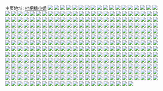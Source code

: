 主页地址: [枇杷糖小姐](https://weibo.com/u/1624904542) 
![](https://wx4.sinaimg.cn/mw2000/60da135egy1fxnhhy8i4vj20qo0zke81.jpg) 
![](https://wx4.sinaimg.cn/mw2000/60da135egy1fxkpvqhaz5j22c0340ni0.jpg) 
![](https://wx4.sinaimg.cn/mw2000/60da135egy1fxkpvrvmioj22c0340e81.jpg) 
![](https://wx4.sinaimg.cn/mw2000/60da135egy1fxkpvt64ycj22c0340wyn.jpg) 
![](https://wx4.sinaimg.cn/mw2000/60da135egy1fxkpvojth4j22c03404l8.jpg) 
![](https://wx4.sinaimg.cn/mw2000/60da135egy1fxkpvwxu4cj22c03401cg.jpg) 
![](https://wx4.sinaimg.cn/mw2000/60da135egy1fxkpvym1a5j22c0340dze.jpg) 
![](https://wx4.sinaimg.cn/mw2000/60da135egy1fxkpw0j1fuj22c0340qmd.jpg) 
![](https://wx4.sinaimg.cn/mw2000/60da135egy1fxd7jrkdhej23282aoe82.jpg) 
![](https://wx4.sinaimg.cn/mw2000/60da135egy1fxd7jtj5voj23282aoe82.jpg) 
![](https://wx4.sinaimg.cn/mw2000/60da135egy1fxd7ju3u5rj20ku0rsn2p.jpg) 
![](https://wx4.sinaimg.cn/mw2000/60da135egy1fxd7jwgl4yj23282aox6q.jpg) 
![](https://wx4.sinaimg.cn/mw2000/60da135egy1fxd7jo6vq6j21400u0wh1.jpg) 
![](https://wx4.sinaimg.cn/mw2000/60da135egy1fxd7jyq6laj22c0340hdt.jpg) 
![](https://wx4.sinaimg.cn/mw2000/60da135egy1fxd7k1ui79j22c0340u0x.jpg) 
![](https://wx4.sinaimg.cn/mw2000/60da135egy1fxd7k4kqjoj22ao328kjm.jpg) 
![](https://wx4.sinaimg.cn/mw2000/60da135egy1fxd7k77byxj22ao328kjm.jpg) 
![](https://wx4.sinaimg.cn/mw2000/60da135egy1fx1vfj5w5sj22a91iuu12.jpg) 
![](https://wx4.sinaimg.cn/mw2000/60da135egy1fwzoyqfyccj20qo1beu0x.jpg) 
![](https://wx4.sinaimg.cn/mw2000/60da135egy1fwz87cfuavj215o1jknf4.jpg) 
![](https://wx4.sinaimg.cn/mw2000/60da135egy1fwwfb1i24gj20qo0zkhdt.jpg) 
![](https://wx4.sinaimg.cn/mw2000/60da135egy1fwweqlnhdoj22c0340x6p.jpg) 
![](https://wx4.sinaimg.cn/mw2000/60da135egy1fwwfb25ne7j20qo0k04mh.jpg) 
![](https://wx4.sinaimg.cn/mw2000/60da135egy1fwwfb2ymi7j20qo0zku0x.jpg) 
![](https://wx4.sinaimg.cn/mw2000/60da135egy1fwwfb3oasoj20qo0k0e57.jpg) 
![](https://wx4.sinaimg.cn/mw2000/60da135egy1fwwfb4ovx9j20qo1behdu.jpg) 
![](https://wx4.sinaimg.cn/mw2000/60da135egy1fwwfb5h5prj20ku1127wh.jpg) 
![](https://wx4.sinaimg.cn/mw2000/60da135egy1fwwfb62qvsj20ku1121kx.jpg) 
![](https://wx4.sinaimg.cn/mw2000/60da135egy1fwwfb04rr6j20qo0zkkjl.jpg) 
![](https://wx4.sinaimg.cn/mw2000/60da135egy1fwo0ej672mj22c0340000.jpg) 
![](https://wx4.sinaimg.cn/mw2000/60da135egy1fwo0ekkhusj22c0340u0x.jpg) 
![](https://wx4.sinaimg.cn/mw2000/60da135egy1fwo0eculgrj22c0340u0x.jpg) 
![](https://wx4.sinaimg.cn/mw2000/60da135egy1fwo0enoa4aj22c0340x6p.jpg) 
![](https://wx4.sinaimg.cn/mw2000/60da135egy1fwo0egyl0tj22c0340npd.jpg) 
![](https://wx4.sinaimg.cn/mw2000/60da135egy1fwo0epnom8j22c0340x6p.jpg) 
![](https://wx4.sinaimg.cn/mw2000/60da135egy1fwo2hsoj6pj22c0340x6p.jpg) 
![](https://wx4.sinaimg.cn/mw2000/60da135egy1fwo2hu27yzj22c0340x6p.jpg) 
![](https://wx4.sinaimg.cn/mw2000/60da135egy1fwg30hj6t8j22c0340qv5.jpg) 
![](https://wx4.sinaimg.cn/mw2000/60da135egy1fwg3160wvmj20qo0k0njx.jpg) 
![](https://wx4.sinaimg.cn/mw2000/60da135egy1fwg30ib4qrj22c0340kjl.jpg) 
![](https://wx4.sinaimg.cn/mw2000/60da135egy1fwg318xlomj20qo0zke81.jpg) 
![](https://wx4.sinaimg.cn/mw2000/60da135egy1fwg319iw3aj20qo0zkhdt.jpg) 
![](https://wx4.sinaimg.cn/mw2000/60da135egy1fwg315ld3sj20qo0zi1kx.jpg) 
![](https://wx4.sinaimg.cn/mw2000/60da135egy1fwg30lqxgwj22c03404qq.jpg) 
![](https://wx4.sinaimg.cn/mw2000/60da135egy1fwg31a3eitj20qo0zku0x.jpg) 
![](https://wx4.sinaimg.cn/mw2000/60da135egy1fwg30cw2c7j22c0340npd.jpg) 
![](https://wx4.sinaimg.cn/mw2000/60da135egy1fweq8ghv42j215o1jknag.jpg) 
![](https://wx4.sinaimg.cn/mw2000/60da135egy1fweq8m0dr1j20qo0zkb29.jpg) 
![](https://wx4.sinaimg.cn/mw2000/60da135egy1fwb0kjnjp1j21w02ioqva.jpg) 
![](https://wx4.sinaimg.cn/mw2000/60da135egy1fw9s2ycnz3j20qo0zk7wh.jpg) 
![](https://wx4.sinaimg.cn/mw2000/60da135egy1fw9s2wniq6j20qo0zkb29.jpg) 
![](https://wx4.sinaimg.cn/mw2000/60da135egy1fw9s30043vj20qo0zk7wh.jpg) 
![](https://wx4.sinaimg.cn/mw2000/60da135egy1fw9s31pt88j20qo0zkb29.jpg) 
![](https://wx4.sinaimg.cn/mw2000/60da135egy1fw8suxsia3j22c0340u0x.jpg) 
![](https://wx4.sinaimg.cn/mw2000/60da135egy1fw8sv0jsvwj22c03401ky.jpg) 
![](https://wx4.sinaimg.cn/mw2000/60da135egy1fw48ji9d3vj20qo0f0dvk.jpg) 
![](https://wx4.sinaimg.cn/mw2000/60da135egy1fw48jk31wxj20qo1beqv5.jpg) 
![](https://wx4.sinaimg.cn/mw2000/60da135egy1fw296nh8zqj20qo0zke81.jpg) 
![](https://wx4.sinaimg.cn/mw2000/60da135egy1fw0mipuus7j20qo0zkqun.jpg) 
![](https://wx4.sinaimg.cn/mw2000/60da135egy1fw0mirn083j20qo0zkkjl.jpg) 
![](https://wx4.sinaimg.cn/mw2000/60da135egy1fw0mipanrrj20qo0zknk0.jpg) 
![](https://wx4.sinaimg.cn/mw2000/60da135egy1fw0mhblzo2j21400u6npd.jpg) 
![](https://wx4.sinaimg.cn/mw2000/60da135egy1fw0misc426j20qo0zknpd.jpg) 
![](https://wx4.sinaimg.cn/mw2000/60da135egy1fw0mit3f64j20qo0zknpd.jpg) 
![](https://wx4.sinaimg.cn/mw2000/60da135egy1fw0mitmp9pj20qo0zk7wh.jpg) 
![](https://wx4.sinaimg.cn/mw2000/60da135egy1fw0miw9m0sj20qo0zke81.jpg) 
![](https://wx4.sinaimg.cn/mw2000/60da135egy1fvwmitwcj5j22c0340qv5.jpg) 
![](https://wx4.sinaimg.cn/mw2000/60da135egy1fvwmj2pva3j20qo1beqv5.jpg) 
![](https://wx4.sinaimg.cn/mw2000/60da135egy1fvwmiy4rkgj22c0340npd.jpg) 
![](https://wx4.sinaimg.cn/mw2000/60da135egy1fvjfkb1zjmj20qo0zkb29.jpg) 
![](https://wx4.sinaimg.cn/mw2000/60da135egy1fvjfki92tjj20qo0zkb29.jpg) 
![](https://wx4.sinaimg.cn/mw2000/60da135egy1fvjfk2htc6j20qo0zk7wh.jpg) 
![](https://wx4.sinaimg.cn/mw2000/60da135egy1fvjfkmhj1rj20qo0k01fr.jpg) 
![](https://wx4.sinaimg.cn/mw2000/60da135egy1fvjfkrefk1j20qo0zk4qp.jpg) 
![](https://wx4.sinaimg.cn/mw2000/60da135egy1fvjfkvx99wj20qo0k0nkl.jpg) 
![](https://wx4.sinaimg.cn/mw2000/60da135egy1fvjfl6qp9mj20qo0zk4qq.jpg) 
![](https://wx4.sinaimg.cn/mw2000/60da135egy1fvjflb7w1rj20qo0zke81.jpg) 
![](https://wx4.sinaimg.cn/mw2000/60da135egy1fvjflgbxl0j20qo0zke81.jpg) 
![](https://wx4.sinaimg.cn/mw2000/60da135ely1fvcmwvb691j20qo0zk1kx.jpg) 
![](https://wx4.sinaimg.cn/mw2000/60da135egy1fvcbcg546cj20qo0zkb29.jpg) 
![](https://wx4.sinaimg.cn/mw2000/60da135egy1fv2jxgx8ehj22c0340npd.jpg) 
![](https://wx4.sinaimg.cn/mw2000/60da135egy1fv2jxxnb8ej20qo0zkkjl.jpg) 
![](https://wx4.sinaimg.cn/mw2000/60da135egy1fv2jxka22vj22c0340x6p.jpg) 
![](https://wx4.sinaimg.cn/mw2000/60da135egy1fv2jxlkt0mj22c03404qq.jpg) 
![](https://wx4.sinaimg.cn/mw2000/60da135egy1fv2jxypvmxj20qo0zk000.jpg) 
![](https://wx4.sinaimg.cn/mw2000/60da135egy1fv2jxzgov4j20qo0zkhdt.jpg) 
![](https://wx4.sinaimg.cn/mw2000/60da135egy1fv2jy07850j20qo0zkhdt.jpg) 
![](https://wx4.sinaimg.cn/mw2000/60da135egy1fv2jxtakh0j22c0340kjl.jpg) 
![](https://wx4.sinaimg.cn/mw2000/60da135egy1fv2jxvxjwtj20qo0zke81.jpg) 
![](https://wx4.sinaimg.cn/mw2000/60da135egy1fv0u0vquzij22c0340u0x.jpg) 
![](https://wx4.sinaimg.cn/mw2000/60da135egy1fv0u0yumnqj22c0340b29.jpg) 
![](https://wx4.sinaimg.cn/mw2000/60da135egy1fv0u13aa0uj22c03401ky.jpg) 
![](https://wx4.sinaimg.cn/mw2000/60da135egy1fv0u0sfrigj22c03407wh.jpg) 
![](https://wx4.sinaimg.cn/mw2000/60da135egy1fv0u1717w2j22c0340x6p.jpg) 
![](https://wx4.sinaimg.cn/mw2000/60da135egy1fv0u1ap2pzj22c0340x6p.jpg) 
![](https://wx4.sinaimg.cn/mw2000/60da135egy1fv0u1ebuvxj22c03401ky.jpg) 
![](https://wx4.sinaimg.cn/mw2000/60da135egy1fv0u1hehcdj22c03407wh.jpg) 
![](https://wx4.sinaimg.cn/mw2000/60da135egy1fv0u1lhjv1j22c03401ky.jpg) 
![](https://wx4.sinaimg.cn/mw2000/60da135egy1fuz2qhw4g6j20qo1beqv5.jpg) 
![](https://wx4.sinaimg.cn/mw2000/60da135egy1fuz2qrg7h5j20qo0zk4qp.jpg) 
![](https://wx4.sinaimg.cn/mw2000/60da135egy1fuz2qyfd6fj20qo0zkb29.jpg) 
![](https://wx4.sinaimg.cn/mw2000/60da135egy1fuz2r5blcyj20qo0zk4qp.jpg) 
![](https://wx4.sinaimg.cn/mw2000/60da135egy1fuz2rci2l4j20qo0zkb29.jpg) 
![](https://wx4.sinaimg.cn/mw2000/60da135egy1fuz2rewz4aj20qo0zk4qp.jpg) 
![](https://wx4.sinaimg.cn/mw2000/60da135egy1fuz2rgw72mj20qo0zk4qp.jpg) 
![](https://wx4.sinaimg.cn/mw2000/60da135egy1fuz2riz0ijj20qo0zkb29.jpg) 
![](https://wx4.sinaimg.cn/mw2000/60da135egy1fuz2rl2c6tj20qo0zk1kx.jpg) 
![](https://wx4.sinaimg.cn/mw2000/60da135egy1fu720twa81j215o1jkk7v.jpg) 
![](https://wx4.sinaimg.cn/mw2000/60da135egy1fu720sp01vj215o1jkaou.jpg) 
![](https://wx4.sinaimg.cn/mw2000/60da135egy1fu720vbklaj215o1jk7mm.jpg) 
![](https://wx4.sinaimg.cn/mw2000/60da135egy1fu720wv0h5j215o1jk17h.jpg) 
![](https://wx4.sinaimg.cn/mw2000/60da135egy1fu720yev4jj21jk15oh2c.jpg) 
![](https://wx4.sinaimg.cn/mw2000/60da135egy1fu7212iix6j20qo0zk4qp.jpg) 
![](https://wx4.sinaimg.cn/mw2000/60da135egy1ftvrx0pn3bj22c02c01kz.jpg) 
![](https://wx4.sinaimg.cn/mw2000/60da135egy1ftvrxayvvrj21sg2ds7wn.jpg) 
![](https://wx4.sinaimg.cn/mw2000/60da135egy1ftvrx2171ej22c02c07wi.jpg) 
![](https://wx4.sinaimg.cn/mw2000/60da135egy1ftvrx38ovej22c02c0e82.jpg) 
![](https://wx4.sinaimg.cn/mw2000/60da135egy1ftvrx5y40qj20xc18e7wi.jpg) 
![](https://wx4.sinaimg.cn/mw2000/60da135egy1ftvrx4jz9qj22c02c0x6p.jpg) 
![](https://wx4.sinaimg.cn/mw2000/60da135egy1ftvrx6w18jj23282aoe81.jpg) 
![](https://wx4.sinaimg.cn/mw2000/60da135egy1ftvrwyzhgyj22c02c0qv5.jpg) 
![](https://wx4.sinaimg.cn/mw2000/60da135egy1ftvrxcp0kqj23282aonpd.jpg) 
![](https://wx4.sinaimg.cn/mw2000/60da135egy1ftf311e3g8j20qo0zkkjl.jpg) 
![](https://wx4.sinaimg.cn/mw2000/60da135egy1ftf31468olj20qo0k0tum.jpg) 
![](https://wx4.sinaimg.cn/mw2000/60da135egy1ftf315htryj20qo0k0qrj.jpg) 
![](https://wx4.sinaimg.cn/mw2000/60da135egy1ftf3185oyej20qo0k01kx.jpg) 
![](https://wx4.sinaimg.cn/mw2000/60da135egy1ftf30yvks5j20qo0k0au6.jpg) 
![](https://wx4.sinaimg.cn/mw2000/60da135egy1ftf31f224rj20qo0zkb29.jpg) 
![](https://wx4.sinaimg.cn/mw2000/60da135egy1ftf31j4dyxj20qo0k0qr6.jpg) 
![](https://wx4.sinaimg.cn/mw2000/60da135egy1ftf31l1797j20qo0zkhdt.jpg) 
![](https://wx4.sinaimg.cn/mw2000/60da135egy1ftf31n7wtej20qo0zkb29.jpg) 
![](https://wx4.sinaimg.cn/mw2000/60da135egy1fsvqpej1q7j20qo0zke81.jpg) 
![](https://wx4.sinaimg.cn/mw2000/60da135egy1fsmq5ll2izj20qo0zkkjl.jpg) 
![](https://wx4.sinaimg.cn/mw2000/60da135ely1fsl21qg3b6j20qo0zke81.jpg) 
![](https://wx4.sinaimg.cn/mw2000/60da135ely1fsl21wtdssj20qo0zk7wh.jpg) 
![](https://wx4.sinaimg.cn/mw2000/60da135ely1fsl220xzvjj20qo0k0kgr.jpg) 
![](https://wx4.sinaimg.cn/mw2000/60da135ely1fsl224i0zpj20qo0k01go.jpg) 
![](https://wx4.sinaimg.cn/mw2000/60da135ely1fsl2282cnhj20qo0k0e0s.jpg) 
![](https://wx4.sinaimg.cn/mw2000/60da135ely1fsl22cmnlxj20qo0zk7wh.jpg) 
![](https://wx4.sinaimg.cn/mw2000/60da135ely1fsl22halgfj20qo0zke81.jpg) 
![](https://wx4.sinaimg.cn/mw2000/60da135ely1fsl21k98bjj26pr1hje84.jpg) 
![](https://wx4.sinaimg.cn/mw2000/60da135ely1fsl215059aj22c0340qv5.jpg) 
![](https://wx4.sinaimg.cn/mw2000/60da135egy1fshbdlnmybj20qo0zkb29.jpg) 
![](https://wx4.sinaimg.cn/mw2000/60da135egy1fshbch29z4j22c03401kz.jpg) 
![](https://wx4.sinaimg.cn/mw2000/60da135egy1fshbdwi6a6j20qo0zk7wh.jpg) 
![](https://wx4.sinaimg.cn/mw2000/60da135egy1fshbe6pnoaj20qo0zk4qp.jpg) 
![](https://wx4.sinaimg.cn/mw2000/60da135egy1fshbek9pxyj20qo0zke81.jpg) 
![](https://wx4.sinaimg.cn/mw2000/60da135egy1fshbbm6jesj22c0340kjl.jpg) 
![](https://wx4.sinaimg.cn/mw2000/60da135egy1fshbezo1jcj20qo0zkhdt.jpg) 
![](https://wx4.sinaimg.cn/mw2000/60da135egy1fshbdaaug5j22c0340b2a.jpg) 
![](https://wx4.sinaimg.cn/mw2000/60da135egy1fshbfdjo0lj20qo0zk4qp.jpg) 
![](https://wx4.sinaimg.cn/mw2000/60da135ely1fsf5r3y1x1j20qo0k0tzd.jpg) 
![](https://wx4.sinaimg.cn/mw2000/60da135ely1fsf5ra7288j20qo0zku0x.jpg) 
![](https://wx4.sinaimg.cn/mw2000/60da135ely1fsf5rh0mpqj20qo0zknpd.jpg) 
![](https://wx4.sinaimg.cn/mw2000/60da135ely1fsf5rlj685j206e1beat8.jpg) 
![](https://wx4.sinaimg.cn/mw2000/60da135ely1fsf5qx6q1aj22c03407wh.jpg) 
![](https://wx4.sinaimg.cn/mw2000/60da135ely1fsf5rpy3ojj20qo0zkquy.jpg) 
![](https://wx4.sinaimg.cn/mw2000/60da135ely1fsf6x8aw63j20hs0qp4ez.jpg) 
![](https://wx4.sinaimg.cn/mw2000/60da135ely1fsf6x48bsqj20hs1hf7wh.jpg) 
![](https://wx4.sinaimg.cn/mw2000/60da135ely1fsf6xv9keij20qo0zkb29.jpg) 
![](https://wx4.sinaimg.cn/mw2000/60da135ely1fsek8xzguaj22c0340npe.jpg) 
![](https://wx4.sinaimg.cn/mw2000/60da135ely1fsekagacdgj20qo0zk4qp.jpg) 
![](https://wx4.sinaimg.cn/mw2000/60da135ely1fseka5gu77j22c0340e83.jpg) 
![](https://wx4.sinaimg.cn/mw2000/60da135ely1fsekam07g0j20qo0zkkjl.jpg) 
![](https://wx4.sinaimg.cn/mw2000/60da135ely1fsekab3la5j20qo0zk7wh.jpg) 
![](https://wx4.sinaimg.cn/mw2000/60da135ely1fsekaqtbkij20qo0k0h7f.jpg) 
![](https://wx4.sinaimg.cn/mw2000/60da135ely1fsekaxnix3j20qo0zke81.jpg) 
![](https://wx4.sinaimg.cn/mw2000/60da135ely1fsekb232e8j20qo0zk1kx.jpg) 
![](https://wx4.sinaimg.cn/mw2000/60da135ely1fsekb6qeolj20qo0zk7wh.jpg) 
![](https://wx4.sinaimg.cn/mw2000/60da135ely1fse2ntdwtnj20qo0zkkjl.jpg) 
![](https://wx4.sinaimg.cn/mw2000/60da135egy1fschd7hrvyj20qo0zkkjl.jpg) 
![](https://wx4.sinaimg.cn/mw2000/60da135egy1frpx9y6mfij20qo0zk4qp.jpg) 
![](https://wx4.sinaimg.cn/mw2000/60da135egy1frpxa05zg9j20qo0zk7wh.jpg) 
![](https://wx4.sinaimg.cn/mw2000/60da135egy1frpxa2iws2j20qo0zk7wh.jpg) 
![](https://wx4.sinaimg.cn/mw2000/60da135egy1frpxa4kmb8j20qo0zk1kx.jpg) 
![](https://wx4.sinaimg.cn/mw2000/60da135egy1frpxa9npc6j21o02yo4qq.jpg) 
![](https://wx4.sinaimg.cn/mw2000/60da135egy1frpxa6x8ewj20qo0zk1kx.jpg) 
![](https://wx4.sinaimg.cn/mw2000/60da135egy1frpxb5b6tbj20qo0zkb29.jpg) 
![](https://wx4.sinaimg.cn/mw2000/60da135egy1frpxacq82nj21o02yo1ky.jpg) 
![](https://wx4.sinaimg.cn/mw2000/60da135egy1frpxag8dqaj21r0340e82.jpg) 
![](https://wx4.sinaimg.cn/mw2000/60da135egy1frldy0j9ccj20qo0zk7wh.jpg) 
![](https://wx4.sinaimg.cn/mw2000/60da135egy1frldy71sypj20qo0zk7wh.jpg) 
![](https://wx4.sinaimg.cn/mw2000/60da135egy1frldyctoa6j20qo0zkb29.jpg) 
![](https://wx4.sinaimg.cn/mw2000/60da135egy1fqy0mw0yjpj20qo0k01kx.jpg) 
![](https://wx4.sinaimg.cn/mw2000/60da135egy1fqy0mq5hpgj22c0340b29.jpg) 
![](https://wx4.sinaimg.cn/mw2000/60da135egy1fqy0msqepyj22c0340kjn.jpg) 
![](https://wx4.sinaimg.cn/mw2000/60da135egy1fqy0myl3eoj20qo0zkb29.jpg) 
![](https://wx4.sinaimg.cn/mw2000/60da135egy1fqv0aoepyqj20qo0zikjl.jpg) 
![](https://wx4.sinaimg.cn/mw2000/60da135egy1fqv092l74vj22c03401ky.jpg) 
![](https://wx4.sinaimg.cn/mw2000/60da135egy1fqv09b04frj22c0340hdt.jpg) 
![](https://wx4.sinaimg.cn/mw2000/60da135egy1fqv08c33dyj23402c0kj0.jpg) 
![](https://wx4.sinaimg.cn/mw2000/60da135egy1fqv09i66gcj22c0340hdt.jpg) 
![](https://wx4.sinaimg.cn/mw2000/60da135egy1fqv0axpfijj20qo1beqv5.jpg) 
![](https://wx4.sinaimg.cn/mw2000/60da135egy1fqv09s2xj9j21o02yoe82.jpg) 
![](https://wx4.sinaimg.cn/mw2000/60da135egy1fqv0a0r42pj22c0340qv5.jpg) 
![](https://wx4.sinaimg.cn/mw2000/60da135egy1fqv0afkpxcj22c0340npd.jpg) 
![](https://wx4.sinaimg.cn/mw2000/60da135egy1fqtxkr6uqkj20qo0zke81.jpg) 
![](https://wx4.sinaimg.cn/mw2000/60da135egy1fqtxj0clwhj22c03401ky.jpg) 
![](https://wx4.sinaimg.cn/mw2000/60da135egy1fqtxkunvqvj20qo0zke81.jpg) 
![](https://wx4.sinaimg.cn/mw2000/60da135egy1fqtxkpu1gxj20qo0zkhdt.jpg) 
![](https://wx4.sinaimg.cn/mw2000/60da135egy1fqtxkvs4wbj20qo0k0e7w.jpg) 
![](https://wx4.sinaimg.cn/mw2000/60da135egy1fqtxkwufi1j20qo0zk7wh.jpg) 
![](https://wx4.sinaimg.cn/mw2000/60da135egy1fqtxjh8gttj21o02yoqv6.jpg) 
![](https://wx4.sinaimg.cn/mw2000/60da135egy1fqtxjem6mvj21o02yoqv6.jpg) 
![](https://wx4.sinaimg.cn/mw2000/60da135egy1fqtxiyix42j21o02yo4qq.jpg) 
![](https://wx4.sinaimg.cn/mw2000/60da135egy1fqlfy1k09aj22c0340b2a.jpg) 
![](https://wx4.sinaimg.cn/mw2000/60da135egy1fqlfy9zznmj22c03401ky.jpg) 
![](https://wx4.sinaimg.cn/mw2000/60da135egy1fqlfz9re7qj22c0340qv5.jpg) 
![](https://wx4.sinaimg.cn/mw2000/60da135egy1fqlfznuge9j22c0340kjm.jpg) 
![](https://wx4.sinaimg.cn/mw2000/60da135egy1fqlg4cf46hj22c0340npe.jpg) 
![](https://wx4.sinaimg.cn/mw2000/60da135egy1fqlg4trgtnj22c0340x6q.jpg) 
![](https://wx4.sinaimg.cn/mw2000/60da135egy1fqljjgayppj20qo0zi7wh.jpg) 
![](https://wx4.sinaimg.cn/mw2000/60da135egy1fqljjjc7ooj22c0340kjm.jpg) 
![](https://wx4.sinaimg.cn/mw2000/60da135egy1fqljjcs9x4j20qo0zi7wh.jpg) 
![](https://wx4.sinaimg.cn/mw2000/60da135egy1fqic0z8n0zj22c0340hdt.jpg) 
![](https://wx4.sinaimg.cn/mw2000/60da135egy1fqic10myf9j22c0340e81.jpg) 
![](https://wx4.sinaimg.cn/mw2000/60da135egy1fqb0iza012j20qo0k0nnr.jpg) 
![](https://wx4.sinaimg.cn/mw2000/60da135egy1fqb0j0g9s3j20qo0zke81.jpg) 
![](https://wx4.sinaimg.cn/mw2000/60da135egy1fq94rnvvraj22c0340kjl.jpg) 
![](https://wx4.sinaimg.cn/mw2000/60da135egy1fq94rpkz0sj22c0340kjl.jpg) 
![](https://wx4.sinaimg.cn/mw2000/60da135egy1fq94rr2k1bj22c0340npd.jpg) 
![](https://wx4.sinaimg.cn/mw2000/60da135egy1fq94rv68ccj22c0340npd.jpg) 
![](https://wx4.sinaimg.cn/mw2000/60da135egy1fq94s22jzoj20qo0zk1kx.jpg) 
![](https://wx4.sinaimg.cn/mw2000/60da135egy1fq94rxbitgj22c0340npd.jpg) 
![](https://wx4.sinaimg.cn/mw2000/60da135egy1fq94rz0onbj22c0340npd.jpg) 
![](https://wx4.sinaimg.cn/mw2000/60da135egy1fq94rmiqlxj22c0340npd.jpg) 
![](https://wx4.sinaimg.cn/mw2000/60da135egy1fq94s0jky1j22c0340npd.jpg) 
![](https://wx4.sinaimg.cn/mw2000/60da135egy1fq4ih6w6n1j22c0340npd.jpg) 
![](https://wx4.sinaimg.cn/mw2000/60da135egy1fq4ijduczbj20qo0zkb29.jpg) 
![](https://wx4.sinaimg.cn/mw2000/60da135egy1fq4ihcsezqj22c03407wh.jpg) 
![](https://wx4.sinaimg.cn/mw2000/60da135egy1fq4ihezz40j22c03401kz.jpg) 
![](https://wx4.sinaimg.cn/mw2000/60da135egy1fq4iji7b4yj20qo0zkb29.jpg) 
![](https://wx4.sinaimg.cn/mw2000/60da135egy1fq4ihgtnp0j22c0340x6p.jpg) 
![](https://wx4.sinaimg.cn/mw2000/60da135egy1fq4ihkuq37j22c0340kjl.jpg) 
![](https://wx4.sinaimg.cn/mw2000/60da135egy1fq4ihm5gtlj20u00u0461.jpg) 
![](https://wx4.sinaimg.cn/mw2000/60da135egy1fq4iho0at9j22c0340kjl.jpg) 
![](https://wx4.sinaimg.cn/mw2000/60da135egy1fpxikgmv6ej20qo0zie81.jpg) 
![](https://wx4.sinaimg.cn/mw2000/60da135egy1fpxikj8qgnj20qo0zkqv5.jpg) 
![](https://wx4.sinaimg.cn/mw2000/60da135egy1fpxikkpn4wj20qo0zktzv.jpg) 
![](https://wx4.sinaimg.cn/mw2000/60da135egy1fpxikm7vvqj20qo0zk4qp.jpg) 
![](https://wx4.sinaimg.cn/mw2000/60da135egy1fpxiknkhc5j20qo0zkhdt.jpg) 
![](https://wx4.sinaimg.cn/mw2000/60da135egy1fpxikp6ahoj20qo0zkqv5.jpg) 
![](https://wx4.sinaimg.cn/mw2000/60da135egy1fpxikf90paj20qo0zke81.jpg) 
![](https://wx4.sinaimg.cn/mw2000/60da135egy1fpxikrxge8j20qo0zke81.jpg) 
![](https://wx4.sinaimg.cn/mw2000/60da135egy1fpxiktged8j20qo0zkkjl.jpg) 
![](https://wx4.sinaimg.cn/mw2000/60da135egy1fpw7xjg6m5j22c0340hdu.jpg) 
![](https://wx4.sinaimg.cn/mw2000/60da135egy1fpw7xn12jzj22c0340qv6.jpg) 
![](https://wx4.sinaimg.cn/mw2000/60da135egy1fpw7xrmnl8j22c0340kjn.jpg) 
![](https://wx4.sinaimg.cn/mw2000/60da135egy1fpw7xuwrawj22c0340qv5.jpg) 
![](https://wx4.sinaimg.cn/mw2000/60da135egy1fpw7xg68pnj22c0340x6p.jpg) 
![](https://wx4.sinaimg.cn/mw2000/60da135egy1fpw7y7qsjuj22c0340qv6.jpg) 
![](https://wx4.sinaimg.cn/mw2000/60da135egy1fpw7ydc82cj22c0340npd.jpg) 
![](https://wx4.sinaimg.cn/mw2000/60da135egy1fpw7y45je9j22c0340qv5.jpg) 
![](https://wx4.sinaimg.cn/mw2000/60da135egy1fpw7yrvzz4j22c0340kjm.jpg) 
![](https://wx4.sinaimg.cn/mw2000/60da135egy1fpsi62etyyj20qo0zke81.jpg) 
![](https://wx4.sinaimg.cn/mw2000/60da135egy1fpsi646g8fj20qo0zk1kx.jpg) 
![](https://wx4.sinaimg.cn/mw2000/60da135egy1fpsi65fi21j20qo0zk7wh.jpg) 
![](https://wx4.sinaimg.cn/mw2000/60da135egy1fpsi66k8vwj20qo0zke81.jpg) 
![](https://wx4.sinaimg.cn/mw2000/60da135egy1fpsi67rcvhj20qo0zk1kx.jpg) 
![](https://wx4.sinaimg.cn/mw2000/60da135egy1fpsi68vu8nj20qo0zk4pn.jpg) 
![](https://wx4.sinaimg.cn/mw2000/60da135egy1fpphb00osbj20qo0zk7wh.jpg) 
![](https://wx4.sinaimg.cn/mw2000/60da135egy1fppftfyidlj22c03401kx.jpg) 
![](https://wx4.sinaimg.cn/mw2000/60da135egy1fppft5juy7j22c0340u0x.jpg) 
![](https://wx4.sinaimg.cn/mw2000/60da135egy1fppftlkbdhj22c0340hdt.jpg) 
![](https://wx4.sinaimg.cn/mw2000/60da135egy1fpphb1fz9xj20qo0zk7wh.jpg) 
![](https://wx4.sinaimg.cn/mw2000/60da135egy1fpphaylxn8j20qo1beu0x.jpg) 
![](https://wx4.sinaimg.cn/mw2000/60da135egy1fppfst93b0j22c0340hdu.jpg) 
![](https://wx4.sinaimg.cn/mw2000/60da135egy1fppheof5rjj22c0340npd.jpg) 
![](https://wx4.sinaimg.cn/mw2000/60da135egy1fppheqcpmwj22c03404qq.jpg) 
![](https://wx4.sinaimg.cn/mw2000/60da135egy1fpnq2dsvx1j21g328iqvc.jpg) 
![](https://wx4.sinaimg.cn/mw2000/60da135egy1fpnpzhc16jj20qo0zk4qp.jpg) 
![](https://wx4.sinaimg.cn/mw2000/60da135egy1fpnpy848yjj21o0190k7c.jpg) 
![](https://wx4.sinaimg.cn/mw2000/60da135egy1fpnpzl3t2vj20qo0zkb29.jpg) 
![](https://wx4.sinaimg.cn/mw2000/60da135egy1fpnpznsbh7j20qo0k0trg.jpg) 
![](https://wx4.sinaimg.cn/mw2000/60da135egy1fpnpzrea2ij20qo0zk4qp.jpg) 
![](https://wx4.sinaimg.cn/mw2000/60da135egy1fpnpzvr6vqj20qo0zkb29.jpg) 
![](https://wx4.sinaimg.cn/mw2000/60da135egy1fpnq09tibfj20qo0k07p1.jpg) 
![](https://wx4.sinaimg.cn/mw2000/60da135egy1fpnq1d948kj20qo1benpd.jpg) 
![](https://wx4.sinaimg.cn/mw2000/60da135egy1fp92ypwo55j22c0340kjm.jpg) 
![](https://wx4.sinaimg.cn/mw2000/60da135egy1fp92yx84d3j22c03404qq.jpg) 
![](https://wx4.sinaimg.cn/mw2000/60da135egy1fp92ytegugj22c03404qq.jpg) 
![](https://wx4.sinaimg.cn/mw2000/60da135egy1fp92z17p6kj22c0340e82.jpg) 
![](https://wx4.sinaimg.cn/mw2000/60da135egy1fp93kr15zwj20qo0zkhdt.jpg) 
![](https://wx4.sinaimg.cn/mw2000/60da135egy1fp92z4p1ecj22c0340qv5.jpg) 
![](https://wx4.sinaimg.cn/mw2000/60da135egy1fp93ktm0v9j20qo0zke81.jpg) 
![](https://wx4.sinaimg.cn/mw2000/60da135egy1fp92zd4pblj22c0340u0x.jpg) 
![](https://wx4.sinaimg.cn/mw2000/60da135egy1fp92zgpbk7j22c0340x6p.jpg) 
![](https://wx4.sinaimg.cn/mw2000/60da135egy1fp6auohlxfj22c0340hdt.jpg) 
![](https://wx4.sinaimg.cn/mw2000/60da135egy1fp6aus1k3vj22c0340kjl.jpg) 
![](https://wx4.sinaimg.cn/mw2000/60da135egy1fp6auvrknej22c0340kjl.jpg) 
![](https://wx4.sinaimg.cn/mw2000/60da135egy1fp6auzb8p6j22c0340kjl.jpg) 
![](https://wx4.sinaimg.cn/mw2000/60da135egy1fp4mft3r30j20rs15o4qp.jpg) 
![](https://wx4.sinaimg.cn/mw2000/60da135egy1fp15hkijq2j22c03407wh.jpg) 
![](https://wx4.sinaimg.cn/mw2000/60da135egy1fp15hwwasgj22c0340x6r.jpg) 
![](https://wx4.sinaimg.cn/mw2000/60da135egy1fp15i317zwj22c0340npd.jpg) 
![](https://wx4.sinaimg.cn/mw2000/60da135egy1fp15i482ovj21400u0q5q.jpg) 
![](https://wx4.sinaimg.cn/mw2000/60da135egy1fp15hg0b5zj20u01hcjtu.jpg) 
![](https://wx4.sinaimg.cn/mw2000/60da135egy1fp15i8qjkdj23402c0hdt.jpg) 
![](https://wx4.sinaimg.cn/mw2000/60da135egy1fp03fmtyrej22c0340npe.jpg) 
![](https://wx4.sinaimg.cn/mw2000/60da135egy1fp03fjqz8kj22c03401ky.jpg) 
![](https://wx4.sinaimg.cn/mw2000/60da135egy1fp03fpg5oaj22c0340npd.jpg) 
![](https://wx4.sinaimg.cn/mw2000/60da135egy1fp03fs1u0bj22c03407wi.jpg) 
![](https://wx4.sinaimg.cn/mw2000/60da135egy1fp03fucudzj22c0340x6p.jpg) 
![](https://wx4.sinaimg.cn/mw2000/60da135egy1fp03fxq0srj22c0340npe.jpg) 
![](https://wx4.sinaimg.cn/mw2000/60da135egy1fp03g17awnj22c0340x6q.jpg) 
![](https://wx4.sinaimg.cn/mw2000/60da135egy1fp03g3hwslj22c03401ky.jpg) 
![](https://wx4.sinaimg.cn/mw2000/60da135egy1fp03g5wv5tj22c0340x6p.jpg) 
![](https://wx4.sinaimg.cn/mw2000/60da135egy1fp015rgh47j20qo0zk7wh.jpg) 
![](https://wx4.sinaimg.cn/mw2000/60da135egy1fp01387wdyj22c03401ky.jpg) 
![](https://wx4.sinaimg.cn/mw2000/60da135egy1fp015sx474j20qo0zk4qp.jpg) 
![](https://wx4.sinaimg.cn/mw2000/60da135egy1fp015uebzhj20qo0zk7wh.jpg) 
![](https://wx4.sinaimg.cn/mw2000/60da135egy1fp015vs2esj20qo0zk7wh.jpg) 
![](https://wx4.sinaimg.cn/mw2000/60da135egy1fp015wrtbwj20qo0k0qqi.jpg) 
![](https://wx4.sinaimg.cn/mw2000/60da135egy1fp013k0ofuj22c0340x6p.jpg) 
![](https://wx4.sinaimg.cn/mw2000/60da135egy1fp015q8255j20qo0zkqv5.jpg) 
![](https://wx4.sinaimg.cn/mw2000/60da135egy1fp013myq1ij22c03407wi.jpg) 
![](https://wx4.sinaimg.cn/mw2000/60da135egy1fozo6lsjjcj22c0340qv5.jpg) 
![](https://wx4.sinaimg.cn/mw2000/60da135egy1fozo6xbpd2j22c03407wi.jpg) 
![](https://wx4.sinaimg.cn/mw2000/60da135egy1fozo6rnf1cj22c03407wi.jpg) 
![](https://wx4.sinaimg.cn/mw2000/60da135egy1fozo75b3z0j22c0340e82.jpg) 
![](https://wx4.sinaimg.cn/mw2000/60da135egy1fozo7r4chfj20qo0zk1kx.jpg) 
![](https://wx4.sinaimg.cn/mw2000/60da135egy1fozo7b4czxj22c0340kjm.jpg) 
![](https://wx4.sinaimg.cn/mw2000/60da135egy1fozo7hcqwcj22c0340kjm.jpg) 
![](https://wx4.sinaimg.cn/mw2000/60da135egy1fozo7n0wklj22c0340qv5.jpg) 
![](https://wx4.sinaimg.cn/mw2000/60da135egy1fozo7w8cwtj22c03407wi.jpg) 
![](https://wx4.sinaimg.cn/mw2000/60da135egy1foyfxownjoj215o15on4k.jpg) 
![](https://wx4.sinaimg.cn/mw2000/60da135egy1foyfy9q9dzj20qo0k0nm2.jpg) 
![](https://wx4.sinaimg.cn/mw2000/60da135egy1foyfxt0ljwj22ds1sg7wl.jpg) 
![](https://wx4.sinaimg.cn/mw2000/60da135egy1foyfxvthv5j22ds1sgqv9.jpg) 
![](https://wx4.sinaimg.cn/mw2000/60da135egy1foxnj6xdscj22c0340qv5.jpg) 
![](https://wx4.sinaimg.cn/mw2000/60da135egy1foxnjb1fyfj22c03401ky.jpg) 
![](https://wx4.sinaimg.cn/mw2000/60da135egy1foxnjcvo8bj22c0340npd.jpg) 
![](https://wx4.sinaimg.cn/mw2000/60da135egy1foxnjevvnqj22c0340qv5.jpg) 
![](https://wx4.sinaimg.cn/mw2000/60da135egy1foxnjp2qssj20qo0zkkjl.jpg) 
![](https://wx4.sinaimg.cn/mw2000/60da135egy1foxnjh7yvrj22c0340qv5.jpg) 
![](https://wx4.sinaimg.cn/mw2000/60da135egy1foxnjjkhl0j22c03401ky.jpg) 
![](https://wx4.sinaimg.cn/mw2000/60da135egy1foxnjl827rj22c0340npd.jpg) 
![](https://wx4.sinaimg.cn/mw2000/60da135egy1foxnjn8jdvj22c0340npd.jpg) 
![](https://wx4.sinaimg.cn/mw2000/60da135egy1fox6m2b5t1j20hs18zx1q.jpg) 
